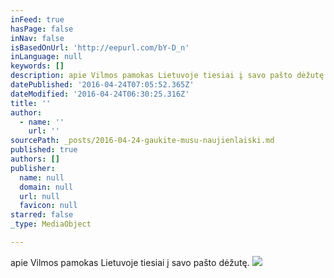```yaml
---
inFeed: true
hasPage: false
inNav: false
isBasedOnUrl: 'http://eepurl.com/bY-D_n'
inLanguage: null
keywords: []
description: apie Vilmos pamokas Lietuvoje tiesiai į savo pašto dėžutę.
datePublished: '2016-04-24T07:05:52.365Z'
dateModified: '2016-04-24T06:30:25.316Z'
title: ''
author:
  - name: ''
    url: ''
sourcePath: _posts/2016-04-24-gaukite-musu-naujienlaiski.md
published: true
authors: []
publisher:
  name: null
  domain: null
  url: null
  favicon: null
starred: false
_type: MediaObject

---
```

apie Vilmos pamokas Lietuvoje tiesiai į savo pašto dėžutę.
![](https://s3-us-west-2.amazonaws.com/the-grid-img/p/03b3de3f35bcc724ef2887664555aece0c5a252c.jpg)